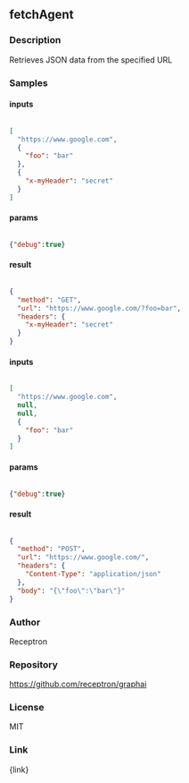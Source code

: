 ## fetchAgent

### Description

Retrieves JSON data from the specified URL

### Samples

#### inputs

```json

[
  "https://www.google.com",
  {
    "foo": "bar"
  },
  {
    "x-myHeader": "secret"
  }
]

````

#### params

```json

{"debug":true}

````

#### result

```json

{
  "method": "GET",
  "url": "https://www.google.com/?foo=bar",
  "headers": {
    "x-myHeader": "secret"
  }
}

````
#### inputs

```json

[
  "https://www.google.com",
  null,
  null,
  {
    "foo": "bar"
  }
]

````

#### params

```json

{"debug":true}

````

#### result

```json

{
  "method": "POST",
  "url": "https://www.google.com/",
  "headers": {
    "Content-Type": "application/json"
  },
  "body": "{\"foo\":\"bar\"}"
}

````

### Author

Receptron

### Repository

https://github.com/receptron/graphai


### License

MIT


### Link

{link}